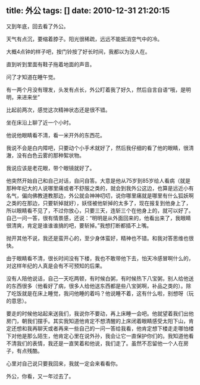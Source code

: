 title: 外公
tags: []
date: 2010-12-31 21:20:15
---

<p>又到年底，回去看了外公。

天气有点沉，要缩着脖子。阳光很稀疏，远远不能抵消空气中的冷。

大概4点钟的样子吧，按门铃按了好长时间，我都以为没人在。

直到听到里面有鞋子拖着地面的声音。

问了才知道在睡午觉。

有一两个月没有理发，头发有点长，外公盯着我了好久，然后自言自语“哦，是明明，来进来坐”

比起前两次，感觉这次精神状态还是很不错。

坐在床沿上聊了近一个小时。

他说他眼睛看不清，看一米开外的东西花。

我说不会是白内障吧，只要动个小手术就好了，然后我仔细的看了他的眼睛，很清澈，没有白色云雾的那种絮状物。

我说应该是老花眼，带个眼镜就好了。

他突然开始自己和自己对话，自问自答。大意是他从75岁到85岁给人看病（就是那种年纪大的人说哪里痛或者不舒服之类的，就会到我外公这边，也算是远近小有名气，偏向佛教道教那边，外公就会神神叨叨，说你哪里痛就是哪里有什么狐妖啊之类的在那边，只要斩掉就好），妖怪被他斩掉的太多了，现在报复到他身上了，所以眼睛看不见了，不过你放心，只要三天，连斩三个在他身上的，就可以好了。自己一问一答，很有情景感，还说：“明明是从外面回来的，他看出来了，我眼睛很清爽，肯定是谁谁谁搞的吧，要斩掉。”我想打断都插不上嘴。

抛开其他不说，我还是蛮开心的，至少身体蛮好，精神也不错。和我对答思维也很快。

由于眼睛看不清，很长时间没有下楼，我也不敢带他下去，怕天冷感冒啊什么的，对这样年纪的人真是会有不可预知的后果。

没有人陪他说话，自己一天吃两顿，有时候白粥，有时候热下八宝粥，别人给他送的东西很多（他看好了病，很多人给他送东西都是些八宝粥啊，补品之类的）。除了吃饭就是在床上睡觉，我问他睡的着吗？他说睡不着，这有什么啦，别想呀（玩的意思）。

要走的时候他站起来送我们，我说你不要动，再上床睡一会吧。他就望着我们出他房门，朝我们摆手。其实我知道他肯定不想清醒的上床闭着眼睛感受太阳下山，肯定还想和我再聊天或者再来一些自己的一问一答给我看，他肯定想下楼走走哪怕楼下对他是那么陌生，他肯定心里在说外孙，我会让它一直保护你们的。我知道他看不清我们的表情，我还是一直笑着和他说，我们走了。虽然不忍留他一个人在房子，有点残酷。

心里对自己说只要我回来，我就一定会来看看你。

外公，你看，又一年过去了。
</p>